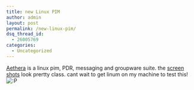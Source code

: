 ```yaml
---
title: new Linux PIM
author: admin
layout: post
permalink: /new-linux-pim/
dsq_thread_id:
  - 26005769
categories:
  - Uncategorized
---
```

[Aethera][1] is a linux pim, PDR, messaging and groupware suite. the [screen shots][2] look prertty class</a>. cant wait to get linum on my machine to test this! <img src="http://blog.lotas-smartman.net/wp-includes/images/smilies/icon_razz.gif" alt=":P" class="wp-smiley" />

 [1]: http://www.thekompany.com/projects/aethera/
 [2]: http://www.thekompany.com/projects/aethera/screenshots.php3